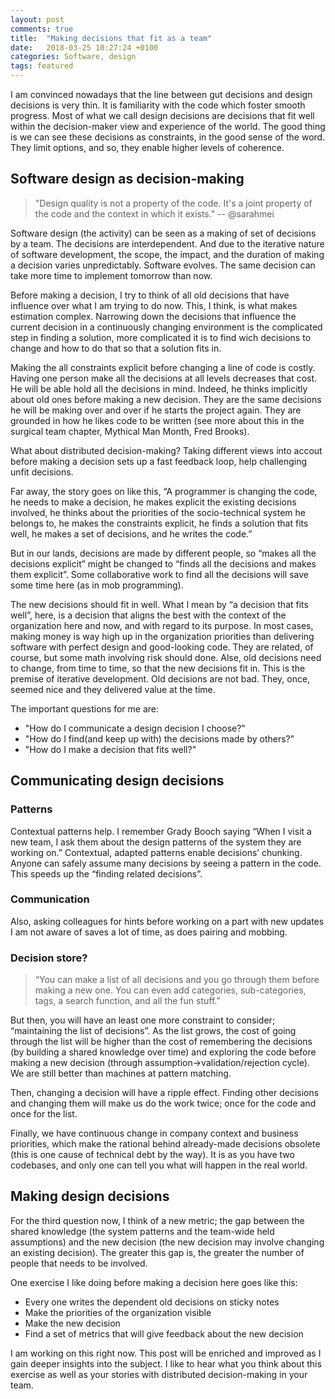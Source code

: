 ```yaml
---
layout: post
comments: true
title:  "Making decisions that fit as a team"
date:   2018-03-25 10:27:24 +0100
categories: Software, design
tags: featured
---
```


I am convinced nowadays that the line between gut decisions and design decisions is very thin.
It is familiarity with the code which foster smooth progress.
Most of what we call design decisions are decisions that fit well within the decision-maker
view and experience of the world.
The good thing is we can see these decisions as constraints, in the good sense of the word.
They limit options, and so, they enable higher levels of coherence.

## Software design as decision-making

> "Design quality is not a property of the code.
> It's a joint property of the code and the context in which it exists." -- @sarahmei 

Software design (the activity) can be seen as a making of set of decisions by a team.
The decisions are interdependent. And due to the iterative nature of software development,
the scope, the impact, and the duration of making a decision varies unpredictably.
Software evolves. The same decision can take more time to implement tomorrow than now.

Before making a decision, I try to think of all old decisions that have influence
over what I am trying to do now.
This, I think, is what makes estimation complex.
Narrowing down the decisions that influence the current decision in a continuously changing
environment is the complicated step in finding a solution, more complicated it is to find wich
decisions to change and how to do that so that a solution fits in.


Making the all constraints explicit before changing a line of code is costly.
Having one person make all the decisions at all levels decreases that cost.
He will be able hold all the decisions in mind.
Indeed, he thinks implicitly about old ones before making a new decision.
They are the same decisions he will be making over and over if he starts the project again.
They are grounded in how he likes code to be written
(see more about this in the surgical team chapter, Mythical Man Month, Fred Brooks).

What about distributed decision-making? Taking different views into accout before making
a decision sets up a fast feedback loop, help challenging unfit decisions.

Far away, the story goes on like this,
“A programmer is changing the code, he needs to make a decision,
he makes explicit the existing decisions involved,
he thinks about the priorities of the socio-technical system he belongs to,
he makes the constraints explicit,
he finds a solution that fits well,
he makes a set of decisions,
and he writes the code.”

But in our lands, decisions are made by different people, so “makes all the decisions explicit”
might be changed to “finds all the decisions and makes them explicit”.
Some collaborative work to find all the decisions will save some time here (as in mob
programming).

The new decisions should fit in well. What I mean by “a decision that fits well”, here,
is a decision that aligns the best with the context of the organization here and now, 
and with regard to its purpose.
In most cases, making money is way high up in the organization priorities than delivering
software with perfect design and good-looking code.
They are related, of course, but some math involving risk should done.
Alse, old decisions need to change, from time to time, so that the new decisions fit in.
This is the premise of iterative development. Old decisions are not bad.
They, once, seemed nice and they delivered value at the time.


The important questions for me are:

 * "How do I communicate a design decision I choose?"
 * "How do I find(and keep up with) the decisions made by others?"
 * "How do I make a decision that fits well?"

## Communicating design decisions

### Patterns
Contextual patterns help.
I remember Grady Booch saying
“When I visit a new team, I ask them about the design patterns of the system they are working
on.”
Contextual, adapted patterns enable decisions’ chunking.
Anyone can safely assume many decisions by seeing a pattern in the code.
This speeds up the “finding related decisions”.

### Communication
Also, asking colleagues for hints before working on a part with new updates I am not aware of
saves a lot of time, as does pairing and mobbing.

### Decision store?
> “You can make a list of all decisions and you go through them before making a new one.
> You can even add categories, sub-categories, tags, a search function, and all the fun stuff.”

But then, you will have an least one more constraint to consider;
“maintaining the list of decisions”.
As the list grows, the cost of going through the list will be higher than the cost of
remembering the decisions (by building a shared knowledge over time) and exploring the code
before making a new decision (through assumption->validation/rejection cycle).
We are still better than machines at pattern matching.

Then, changing a decision will have a ripple effect.
Finding other decisions and changing them will make us do the work twice;
once for the code and once for the list.

Finally, we have continuous change in company context and business priorities, which make
the rational behind already-made decisions obsolete (this is one cause of technical debt by
the way). It is as you have two codebases, and only one can tell you what will happen in
the real world.

## Making design decisions

For the third question now, I think of a new metric; the gap between the shared knowledge
(the system patterns and the team-wide held assumptions) and the new decision (the new decision
may involve changing an existing decision).
The greater this gap is, the greater the number of people that needs to be involved.

One exercise I like doing before making a decision here goes like this:

 * Every one writes the dependent old decisions on sticky notes
 * Make the priorities of the organization visible
 * Make the new decision
 * Find a set of metrics that will give feedback about the new decision

I am working on this right now.
This post will be enriched and improved as I gain deeper insights into the subject.
I like to hear what you think about this exercise as well as your stories with
distributed decision-making in your team.
